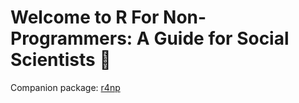# Welcome to R For Non-Programmers: A Guide for Social Scientists 👋

Companion package: [r4np](https://github.com/ddauber/r4np)
